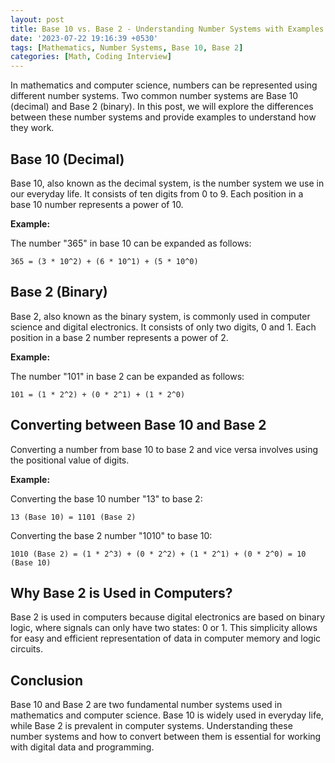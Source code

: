 ```yaml
---
layout: post
title: Base 10 vs. Base 2 - Understanding Number Systems with Examples
date: '2023-07-22 19:16:39 +0530'
tags: [Mathematics, Number Systems, Base 10, Base 2]
categories: [Math, Coding Interview]
---
```


In mathematics and computer science, numbers can be represented using different number systems. Two common number systems are Base 10 (decimal) and Base 2 (binary). In this post, we will explore the differences between these number systems and provide examples to understand how they work.

## Base 10 (Decimal)

Base 10, also known as the decimal system, is the number system we use in our everyday life. It consists of ten digits from 0 to 9. Each position in a base 10 number represents a power of 10.

**Example:**

The number "365" in base 10 can be expanded as follows:

```
365 = (3 * 10^2) + (6 * 10^1) + (5 * 10^0)
```

## Base 2 (Binary)

Base 2, also known as the binary system, is commonly used in computer science and digital electronics. It consists of only two digits, 0 and 1. Each position in a base 2 number represents a power of 2.

**Example:**

The number "101" in base 2 can be expanded as follows:

```
101 = (1 * 2^2) + (0 * 2^1) + (1 * 2^0)
```

## Converting between Base 10 and Base 2

Converting a number from base 10 to base 2 and vice versa involves using the positional value of digits.

**Example:**

Converting the base 10 number "13" to base 2:

```
13 (Base 10) = 1101 (Base 2)
```

Converting the base 2 number "1010" to base 10:

```
1010 (Base 2) = (1 * 2^3) + (0 * 2^2) + (1 * 2^1) + (0 * 2^0) = 10 (Base 10)
```

## Why Base 2 is Used in Computers?

Base 2 is used in computers because digital electronics are based on binary logic, where signals can only have two states: 0 or 1. This simplicity allows for easy and efficient representation of data in computer memory and logic circuits.

## Conclusion

Base 10 and Base 2 are two fundamental number systems used in mathematics and computer science. Base 10 is widely used in everyday life, while Base 2 is prevalent in computer systems. Understanding these number systems and how to convert between them is essential for working with digital data and programming.
